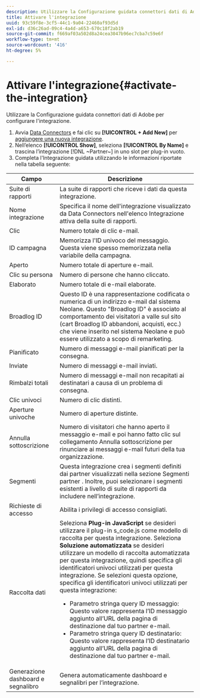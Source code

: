 ```yaml
---
description: Utilizzare la Configurazione guidata connettori dati di Adobe per configurare l'integrazione.
title: Attivare l'integrazione
uuid: 93c59f8e-3cf5-44c1-9a04-22460af93d5d
exl-id: d36c26ad-09c4-4a4d-a653-670c18f2ab19
source-git-commit: f669af03a502d8a24cea3047b96ec7cba7c59e6f
workflow-type: tm+mt
source-wordcount: '416'
ht-degree: 5%

---
```


# Attivare l&#39;integrazione{#activate-the-integration}

Utilizzare la Configurazione guidata connettori dati di Adobe per configurare l&#39;integrazione.

1. Avvia [Data Connectors](https://experienceleague.adobe.com/docs/analytics/import/dataconnectors/getting-started-data-connectors.html) e fai clic su **[!UICONTROL + Add New]** per [aggiungere una nuova integrazione](https://experienceleague.adobe.com/docs/analytics/import/dataconnectors/getting-started-data-connectors.html).
1. Nell’elenco **[!UICONTROL Show]**, seleziona **[!UICONTROL By Name]** e trascina l’integrazione [!DNL ~Partner~] in uno slot per plug-in vuoto.
1. Completa l&#39;Integrazione guidata utilizzando le informazioni riportate nella tabella seguente:

| Campo | Descrizione |
|--- |--- |
| Suite di rapporti | La suite di rapporti che riceve i dati da questa integrazione. |
| Nome integrazione | Specifica il nome dell&#39;integrazione visualizzato da Data Connectors nell&#39;elenco Integrazione attiva della suite di rapporti. |
| Clic | Numero totale di clic e-mail. |
| ID campagna | Memorizza l&#39;ID univoco del messaggio. Questa viene spesso memorizzata nella variabile della campagna. |
| Aperto | Numero totale di aperture e-mail. |
| Clic su persona | Numero di persone che hanno cliccato. |
| Elaborato | Numero totale di e-mail elaborate. |
| Broadlog ID | Questo ID è una rappresentazione codificata o numerica di un indirizzo e-mail dal sistema Neolane. Questo &quot;Broadlog ID&quot; è associato al comportamento dei visitatori a valle sul sito (cart Broadlog ID abbandoni, acquisti, ecc.) che viene inserito nel sistema Neolane e può essere utilizzato a scopo di remarketing. |
| Pianificato | Numero di messaggi e-mail pianificati per la consegna. |
| Inviate | Numero di messaggi e-mail inviati. |
| Rimbalzi totali | Numero di messaggi e-mail non recapitati ai destinatari a causa di un problema di consegna. |
| Clic univoci | Numero di clic distinti. |
| Aperture univoche | Numero di aperture distinte. |
| Annulla sottoscrizione | Numero di visitatori che hanno aperto il messaggio e-mail e poi hanno fatto clic sul collegamento Annulla sottoscrizione per rinunciare ai messaggi e-mail futuri della tua organizzazione. |
| Segmenti | Questa integrazione crea i segmenti definiti dai partner visualizzati nella sezione Segmenti partner . Inoltre, puoi selezionare i segmenti esistenti a livello di suite di rapporti da includere nell’integrazione. |
| Richieste di accesso | Abilita i privilegi di accesso consigliati. |
| Raccolta dati | Seleziona **Plug-in JavaScript** se desideri utilizzare il plug-in s_code.js come modello di raccolta per questa integrazione. Seleziona **Soluzione automatizzata** se desideri utilizzare un modello di raccolta automatizzata per questa integrazione, quindi specifica gli identificatori univoci utilizzati per questa integrazione. Se selezioni questa opzione, specifica gli identificatori univoci utilizzati per questa integrazione: <ul><li>Parametro stringa query ID messaggio: Questo valore rappresenta l’ID messaggio aggiunto all’URL della pagina di destinazione dal tuo partner e-mail.</li><li>Parametro stringa query ID destinatario: Questo valore rappresenta l’ID destinatario aggiunto all’URL della pagina di destinazione dal tuo partner e-mail.</li></ul> |
| Generazione dashboard e segnalibro | Genera automaticamente dashboard e segnalibri per l’integrazione. |

